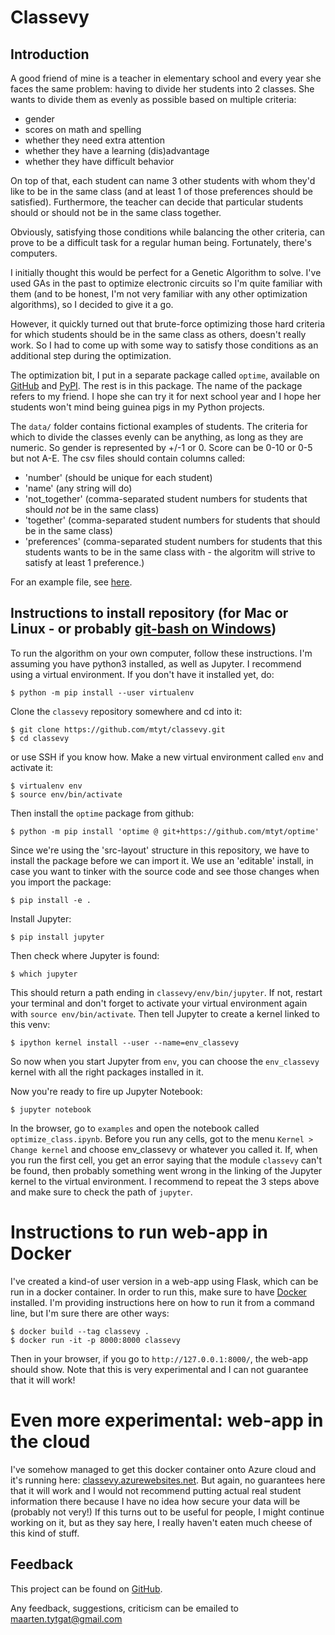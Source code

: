 # Classevy
## Introduction
A good friend of mine is a teacher in elementary school and every year she
faces the same problem: having to divide her students into 2 classes. She wants
to divide them as evenly as possible based on multiple criteria:
- gender
- scores on math and spelling
- whether they need extra attention
- whether they have a learning (dis)advantage
- whether they have difficult behavior

On top of that, each student can name 3 other students with whom they'd like to
be in the same class (and at least 1 of those preferences should be satisfied).
Furthermore, the teacher can decide that particular students should or should
not be in the same class together.

Obviously, satisfying those conditions while balancing the other criteria, can
prove to be a difficult task for a regular human being. Fortunately, there's
computers.

I initially thought this would be perfect for a Genetic Algorithm to solve.
I've used GAs in the past to optimize electronic circuits so I'm quite familiar
with them (and to be honest, I'm not very familiar with any other optimization
algorithms), so I decided to give it a go.

However, it quickly turned out that brute-force optimizing those hard criteria
for which students should be in the same class as others, doesn't really work.
So I had to come up with some way to satisfy those conditions as an additional
step during the optimization.

The optimization bit, I put in a separate package called `optime`, available on
[GitHub](https://github.com/mtyt/optime) and
[PyPI](https://pypi.org/project/optime/).
The rest is in this package. The name of the package refers to my friend.
I hope she can try it for next school year and I hope her students won't mind
being guinea pigs in my Python projects.

The `data/` folder contains fictional examples of students. The criteria for
which to divide the classes evenly can be anything, as long as they are numeric.
So gender is represented by +/-1 or 0. Score can be 0-10 or 0-5 but not A-E.
The csv files should contain columns called:
- 'number' (should be unique for each student)
- 'name' (any string will do)
- 'not_together' (comma-separated student numbers for students that should *not*
be in the same class)
- 'together' (comma-separated student numbers for students that should
be in the same class)
- 'preferences' (comma-separated student numbers for students that this students
wants to be in the same class with - the algoritm will strive to satisfy at
least 1 preference.)

For an example file, see [here](https://github.com/mtyt/classevy/blob/main/data/students_example.csv).

## Instructions to install repository (for Mac or Linux - or probably [git-bash on Windows](https://git-scm.com/download/win))
To run the algorithm on your own computer, follow these instructions. I'm assuming you
have python3 installed, as well as Jupyter.
I recommend using a virtual environment. If you don't have it installed yet, do:

    $ python -m pip install --user virtualenv

Clone the `classevy` repository somewhere and cd into it:

    $ git clone https://github.com/mtyt/classevy.git
    $ cd classevy 

or use SSH if you know how.
Make a new virtual environment called `env` and activate it:

    $ virtualenv env
    $ source env/bin/activate

Then install the `optime` package from github:

    $ python -m pip install 'optime @ git+https://github.com/mtyt/optime'

Since we're using the 'src-layout' structure in this repository, we have to install the
package before we can import it. We use an 'editable' install, in case you want to tinker
with the source code and see those changes when you import the package:

    $ pip install -e .

Install Jupyter:

    $ pip install jupyter
    
Then check where Jupyter is found:

    $ which jupyter

This should return a path ending in `classevy/env/bin/jupyter`. If not, restart your
terminal and don't forget to activate your virtual environment again with `source env/bin/activate`.
Then tell Jupyter to create a kernel linked to this venv:

    $ ipython kernel install --user --name=env_classevy

So now when you start Jupyter from `env`, you can choose the `env_classevy` kernel with all
the right packages installed in it.


Now you're ready to fire up Jupyter Notebook:

    $ jupyter notebook

In the browser, go to `examples` and open the notebook called `optimize_class.ipynb`.
Before you run any cells, got to the menu `Kernel > Change kernel` and choose env_classevy or whatever you called it.
If, when you run the first cell, you get an error saying that the module `classevy` can't be found,
then probably something went wrong in the linking of the Jupyter kernel to the virtual
environment. I recommend to repeat the 3 steps above and make sure to check the path
of `jupyter`.

# Instructions to run web-app in Docker
I've created a kind-of user version in a web-app using Flask, which can be run in a docker
container. In order to run this, make sure to have [Docker](https://www.docker.com/) installed.
I'm providing instructions here on how to run it from a command line, but I'm sure
there are other ways:

    $ docker build --tag classevy .
    $ docker run -it -p 8000:8000 classevy

Then in your browser, if you go to `http://127.0.0.1:8000/`, the web-app should show.
Note that this is very experimental and I can not guarantee that it will work!

# Even more experimental: web-app in the cloud
I've somehow managed to get this docker container onto Azure cloud and it's running here:
[classevy.azurewebsites.net](https://classevy.azurewebsites.net). But again, no guarantees
here that it will work and I would not recommend putting actual real student information
there because I have no idea how secure your data will be (probably not very!)
If this turns out to be useful for people, I might continue working on it, but as they
say here, I really haven't eaten much cheese of this kind of stuff.

## Feedback
This project can be found on [GitHub](https://github.com/mtyt/classevy).

Any feedback, suggestions, criticism can be emailed to maarten.tytgat@gmail.com